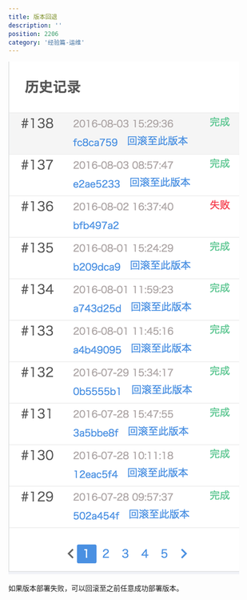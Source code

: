 ```yaml
---
title: 版本回退
description: ''
position: 2206
category: '经验篇-运维'
---
```


![Image](/experience/operation/rollback.png)

如果版本部署失败，可以回滚至之前任意成功部署版本。

<adsbygoogle></adsbygoogle>
